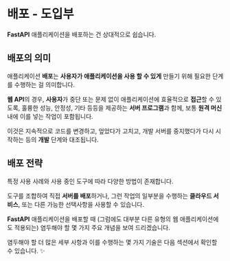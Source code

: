 # 배포 - 도입부

**FastAPI** 애플리케이션을 배포하는 건 상대적으로 쉽습니다.

## 배포의 의미

애플리케이션 **배포**는 **사용자가 애플리케이션을 사용 할 수 있게** 만들기 위해 필요한 단계를 수행하는 걸 의미합니다.

**웹 API**의 경우, **사용자**가 중단 또는 문제 없이 애플리케이션에 효율적으로 **접근**할 수 있도록, 훌륭한 성능, 안정성, 기타 등등을 제공하는 **서버 프로그램**과 함께, 보통 **원격 머신** 내에 이를 넣는 작업이 포함됩니다.

이것은 지속적으로 코드를 변경하고, 엎었다가 고치고, 개발 서버를 중지했다가 다시 시작하는 등의 **개발** 단계와 대조됩니다.

## 배포 전략

특정 사용 사례와 사용 중인 도구에 따라 다양한 방법이 존재합니다.

도구를 조합하여 직접 **서버를 배포**하거나, 그런 작업의 일부분을 수행하는 **클라우드 서비스**, 또는 다른 가능한 선택사항을 사용할 수 있습니다.

**FastAPI** 애플리케이션을 배포할 때 (그럼에도 대부분 다른 유형의 웹 애플리케이션에도 적용되는) 염두해야 할 몇 가지 주요 개념을 보여 드리겠습니다.

염두해야 할 더 많은 세부 사항과 이를 수행하는 몇 가지 기술은 다음 섹션에서 확인할 수 있습니다. ✨
